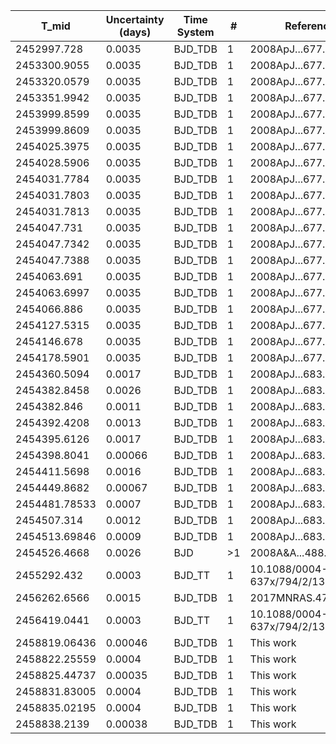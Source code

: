 |T_mid|Uncertainty (days)           |Time System|#                                            |Reference                           |
|-----|-----------------------------|-----------|---------------------------------------------|------------------------------------|
|2452997.728|0.0035                       |BJD_TDB    |1                                            |2008ApJ...677..657J                 |
|2453300.9055|0.0035                       |BJD_TDB    |1                                            |2008ApJ...677..657J                 |
|2453320.0579|0.0035                       |BJD_TDB    |1                                            |2008ApJ...677..657J                 |
|2453351.9942|0.0035                       |BJD_TDB    |1                                            |2008ApJ...677..657J                 |
|2453999.8599|0.0035                       |BJD_TDB    |1                                            |2008ApJ...677..657J                 |
|2453999.8609|0.0035                       |BJD_TDB    |1                                            |2008ApJ...677..657J                 |
|2454025.3975|0.0035                       |BJD_TDB    |1                                            |2008ApJ...677..657J                 |
|2454028.5906|0.0035                       |BJD_TDB    |1                                            |2008ApJ...677..657J                 |
|2454031.7784|0.0035                       |BJD_TDB    |1                                            |2008ApJ...677..657J                 |
|2454031.7803|0.0035                       |BJD_TDB    |1                                            |2008ApJ...677..657J                 |
|2454031.7813|0.0035                       |BJD_TDB    |1                                            |2008ApJ...677..657J                 |
|2454047.731|0.0035                       |BJD_TDB    |1                                            |2008ApJ...677..657J                 |
|2454047.7342|0.0035                       |BJD_TDB    |1                                            |2008ApJ...677..657J                 |
|2454047.7388|0.0035                       |BJD_TDB    |1                                            |2008ApJ...677..657J                 |
|2454063.691|0.0035                       |BJD_TDB    |1                                            |2008ApJ...677..657J                 |
|2454063.6997|0.0035                       |BJD_TDB    |1                                            |2008ApJ...677..657J                 |
|2454066.886|0.0035                       |BJD_TDB    |1                                            |2008ApJ...677..657J                 |
|2454127.5315|0.0035                       |BJD_TDB    |1                                            |2008ApJ...677..657J                 |
|2454146.678|0.0035                       |BJD_TDB    |1                                            |2008ApJ...677..657J                 |
|2454178.5901|0.0035                       |BJD_TDB    |1                                            |2008ApJ...677..657J                 |
|2454360.5094|0.0017                       |BJD_TDB    |1                                            |2008ApJ...683.1076W                 |
|2454382.8458|0.0026                       |BJD_TDB    |1                                            |2008ApJ...683.1076W                 |
|2454382.846|0.0011                       |BJD_TDB    |1                                            |2008ApJ...683.1076W                 |
|2454392.4208|0.0013                       |BJD_TDB    |1                                            |2008ApJ...683.1076W                 |
|2454395.6126|0.0017                       |BJD_TDB    |1                                            |2008ApJ...683.1076W                 |
|2454398.8041|0.00066                      |BJD_TDB    |1                                            |2008ApJ...683.1076W                 |
|2454411.5698|0.0016                       |BJD_TDB    |1                                            |2008ApJ...683.1076W                 |
|2454449.8682|0.00067                      |BJD_TDB    |1                                            |2008ApJ...683.1076W                 |
|2454481.78533|0.0007                       |BJD_TDB    |1                                            |2008ApJ...683.1076W                 |
|2454507.314|0.0012                       |BJD_TDB    |1                                            |2008ApJ...683.1076W                 |
|2454513.69846|0.0009                       |BJD_TDB    |1                                            |2008ApJ...683.1076W                 |
|2454526.4668|0.0026                       |BJD        |>1                                           |2008A&A...488..763H                 |
|2455292.432|0.0003                       |BJD_TT     |1                                            |10.1088/0004-637x/794/2/134         |
|2456262.6566|0.0015                       |BJD_TDB    |1                                            |2017MNRAS.472.3871T                 |
|2456419.0441|0.0003                       |BJD_TT     |1                                            |10.1088/0004-637x/794/2/134         |
|2458819.06436|0.00046                      |BJD_TDB    |1                                            |This work                           |
|2458822.25559|0.0004                       |BJD_TDB    |1                                            |This work                           |
|2458825.44737|0.00035                      |BJD_TDB    |1                                            |This work                           |
|2458831.83005|0.0004                       |BJD_TDB    |1                                            |This work                           |
|2458835.02195|0.0004                       |BJD_TDB    |1                                            |This work                           |
|2458838.2139|0.00038                      |BJD_TDB    |1                                            |This work                           |
